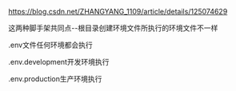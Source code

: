 https://blog.csdn.net/ZHANGYANG_1109/article/details/125074629



这两种脚手架共同点--根目录创建环境文件所执行的环境文件不一样

.env文件任何环境都会执行

.env.development开发环境执行

.env.production生产环境执行